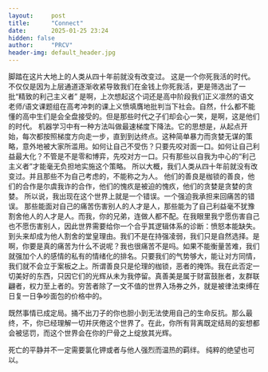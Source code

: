 ```yaml
---
layout:     post
title:      "Connect"
date:       2025-01-25 23:24
hidden: false
author:     "PRCV"
header-img: default_header.jpg
---
```


脚踏在这片大地上的人类从四十年前就没有改变过。
这是一个你死我活的时代。不仅仅是因为上层通道逐渐收紧导致我们在金钱上你死我活，更是筛选出了一批“精致的利己主义者”
是啊，上次想起这个词还是高中阶段我们正义凛然的语文老师/语文课题组在高考冲刺的课上义愤填膺地批判当下社会。自然，什么都不能懂的高中生们是会全盘接受的。但是那些时代之子们却会心一笑，是啊，这是他们的时代。
机器学习中有一种方法叫做最速梯度下降法。它的思想是，从起点开始，每次都按照梯度方向走一步，直到到达终点。这种简单暴力而贪婪无谋的策略，意外地被大家所滥用。如何让自己不受伤？只要先咬对面一口。如何让自己利益最大化？不管是不是零和博弈，先咬对方一口。只有那些以自我为中心的“利己主义者”才能毫无负担地实施这个策略。
所以大概，我们人类从四十年前就没有改变过。并且那些不为自己考虑的，不能称之为人。
他们的善良是枷锁的善良，他们的合作是尔虞我诈的合作，他们的愧疚是被迫的愧疚，他们的贪婪是贪婪的贪婪。
所以说，我出现在这个世界上就是一个错误。一个强迫我承担来回痛苦的错误。
那些能面对自己的痛苦伤害别人的人才是人，那些能为了自己利益毫不犹豫割舍他人的人才是人。而我，你的兄弟，连做人都不配。在我眼里我宁愿伤害自己也不愿伤害别人，因此世界需要给你一个合乎其逻辑体系的诊断：愤怒本能缺失。到头来却成为他人割舍的堂皇理由。我们不是在持强凌弱，我们只是自然选择。是啊，你要是真的痛苦为什么不说呢？我也很痛苦不是吗。如果不能衡量苦难，我们就强加个人的感情的私有的情绪化的排名。只要我们的气势够大，能让对方同情，我们就不会立于案板之上。所谓善良只是伦理的枷锁，恶者的掩饰。我在此否定一切美好的东西，只因它们的光辉从未为我停留。真善美是属于财富鼓胀者，友群联翩者，权力至上者的。穷苦者除了一文不值的世界入场券之外，就是被律法束缚在日复一日争吵面包的价格中的。

既然事情已成定局。捅不出刀子的你也胆小到无法使用自己的生命反抗。那么最终，不，你已经理解一切并厌倦这个世界了。在此，你所有背离既定结局的妄想都会被惩罚，而这个世界会在你的尸骨之上绽放其光辉。

死亡的平静并不一定需要氯化钾或者与他人强烈而温热的羁绊。
纯粹的绝望也可以。
